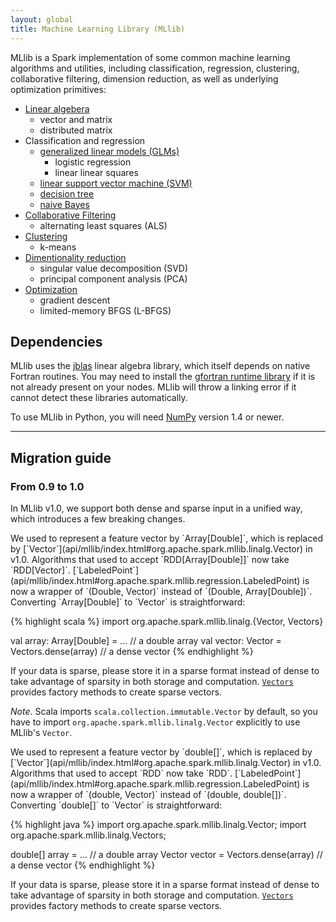 ```yaml
---
layout: global
title: Machine Learning Library (MLlib)
---
```


MLlib is a Spark implementation of some common machine learning algorithms and utilities,
including classification, regression, clustering, collaborative
filtering, dimension reduction, as well as underlying optimization primitives:

* <a href="mllib-linear-algebra.html">Linear algebera</a>
  * vector and matrix
  * distributed matrix
* Classification and regression
  * <a href="mllib-generalized-linear-models.html">generalized linear models (GLMs)</a>
    * logistic regression
    * linear linear squares
  * <a href="mllib-linear-svm.html">linear support vector machine (SVM)</a>
  * <a href="mllib-decision-tree.html">decision tree</a>
  * <a href="mllib-naive-bayes.html">naive Bayes</a>
* <a href="mllib-collaborative-filtering.html">Collaborative Filtering</a>
  * alternating least squares (ALS)
* <a href="mllib-clustering.html">Clustering</a>
  * k-means
* <a href="mllib-dimentionality-reduction.html">Dimentionality reduction</a>
  * singular value decomposition (SVD)
  * principal component analysis (PCA)
* <a href="mllib-optimization.html">Optimization</a>
  * gradient descent
  * limited-memory BFGS (L-BFGS)

## Dependencies
MLlib uses the [jblas](https://github.com/mikiobraun/jblas) linear algebra library, which itself
depends on native Fortran routines. You may need to install the
[gfortran runtime library](https://github.com/mikiobraun/jblas/wiki/Missing-Libraries)
if it is not already present on your nodes. MLlib will throw a linking error if it cannot
detect these libraries automatically.

To use MLlib in Python, you will need [NumPy](http://www.numpy.org) version 1.4 or newer.

---

## Migration guide

### From 0.9 to 1.0

In MLlib v1.0, we support both dense and sparse input in a unified way, which introduces a few breaking changes.

<div class="codetabs">
<div data-lang="scala" markdown="1">
We used to represent a feature vector by `Array[Double]`, which is replaced by [`Vector`](api/mllib/index.html#org.apache.spark.mllib.linalg.Vector) in v1.0. Algorithms that used to accept `RDD[Array[Double]]` now take `RDD[Vector]`. [`LabeledPoint`](api/mllib/index.html#org.apache.spark.mllib.regression.LabeledPoint) is now a wrapper of `(Double, Vector)` instead of `(Double, Array[Double])`. Converting `Array[Double]` to `Vector` is straightforward:

{% highlight scala %}
import org.apache.spark.mllib.linalg.{Vector, Vectors}

val array: Array[Double] = ... // a double array
val vector: Vector = Vectors.dense(array) // a dense vector
{% endhighlight %}

If your data is sparse, please store it in a sparse format instead of dense to take advantage of sparsity in both storage and computation. [`Vectors`](api/mllib/index.html#org.apache.spark.mllib.linalg.Vectors$) provides factory methods to create sparse vectors.

*Note*. Scala imports `scala.collection.immutable.Vector` by default, so you have to import `org.apache.spark.mllib.linalg.Vector` explicitly to use MLlib's `Vector`.

</div>

<div data-lang="java" markdown="1">
We used to represent a feature vector by `double[]`, which is replaced by [`Vector`](api/mllib/index.html#org.apache.spark.mllib.linalg.Vector) in v1.0. Algorithms that used to accept `RDD<double[]>` now take `RDD<Vector>`. [`LabeledPoint`](api/mllib/index.html#org.apache.spark.mllib.regression.LabeledPoint) is now a wrapper of `(double, Vector)` instead of `(double, double[])`. Converting `double[]` to `Vector` is straightforward:

{% highlight java %}
import org.apache.spark.mllib.linalg.Vector;
import org.apache.spark.mllib.linalg.Vectors;

double[] array = ... // a double array
Vector vector = Vectors.dense(array) // a dense vector
{% endhighlight %}

If your data is sparse, please store it in a sparse format instead of dense to take advantage of sparsity in both storage and computation. [`Vectors`](api/mllib/index.html#org.apache.spark.mllib.linalg.Vectors$) provides factory methods to create sparse vectors.
</div>
</div>